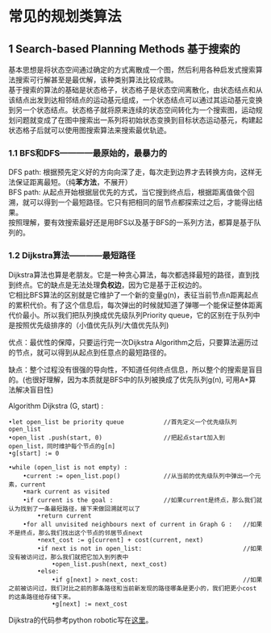 # 常见的规划类算法
## 1 Search-based Planning Methods 基于搜索的  
   基本思想是将状态空间通过确定的方式离散成一个图，然后利用各种启发式搜索算法搜索可行解甚至是最优解，该种类别算法比较成熟。  
   基于搜索的算法的基础是状态格子，状态格子是状态空间离散化，由状态结点和从该结点出发到达相邻结点的运动基元组成，一个状态结点可以通过其运动基元变换到另一个状态结点。状态格子就将原来连续的状态空间转化为一个搜索图，运动规划问题就变成了在图中搜索出一系列将初始状态变换到目标状态运动基元，构建起状态格子后就可以使用图搜索算法来搜索最优轨迹。
### 1.1 BFS和DFS————最原始的，最暴力的
DFS path: 根据预先定义好的方向向深了走，每次走到边界才去转换方向，这样无法保证距离最短。（纯**苯方法**，不展开）  
BFS path: 从起点开始根据层优先的方式，当它搜到终点后，根据距离值做个回溯，就可以得到一个最短路径。它只有把相同的层节点都探索过之后，才能得出结果。<br>
按照理解，要有效搜索最好还是用BFS以及基于BFS的一系列方法，都算是基于队列的。

### 1.2 Dijkstra算法————最短路径
Dijkstra算法也算是老朋友。它是一种贪心算法，每次都选择最短的路径，直到找到终点。它的缺点是无法处理**负权边**，因为它是基于正权边的。<br>
它相比BFS算法的区别就是它维护了一个新的变量g(n)，表征当前节点n距离起点的累积代价。有了这个信息后，每次弹出的时候就知道了弹哪一个能保证整体距离代价最小。所以我们把队列换成优先级队列Priority queue，它的区别在于队列中是按照优先级排序的（小值优先队列/大值优先队列) <br>

优点：最优性的保障，只要运行完一次Dijkstra Algorithm之后，只要算法遍历过的节点，就可以得到从起点到任意点的最短路径的。

缺点：整个过程没有很强的导向性，不知道任何终点信息，所以整个的搜索是盲目的。(也很好理解，因为本质就是BFS中的队列被换成了优先队列g(n), 可用A*算法解决盲目性)


Algorithm Dijkstra (G, start) : 

    •let open_list be priority queue           //首先定义一个优先级队列open_list
    •open_list .push(start, 0)                 //把起点start加入到open_list，同时维护每个节点的g[n]
    •g[start] := 0

    •while (open_list is not empty) : 
        •current := open_list.pop()            //从当前的优先级队列中弹出一个元素，current
        •mark current as visited
        •if current is the goal :              //如果current是终点，那么我们就认为找到了一条最短路径，接下来做回溯就可以了
            •return current
        •for all unvisited neighbours next of current in Graph G :   //如果不是终点，那么我们找出这个节点的邻居节点next
            •next_cost := g[current] + cost(current, next)
            •if next is not in open_list:                            //如果没有被访问过，那么我们就把它加入到列表中
                •open_list.push(next, next_cost)
            •else: 
                •if g[next] > next_cost:                             //如果之前被访问过，我们对比之前的那条路径和当前新发现的路径哪条是更小的，我们把更小cost的这条路径给存储下来。
                •g[next] := next_cost

Dijkstra的代码参考python robotic写在[这里](/rpa_code/dijkstra.py)。